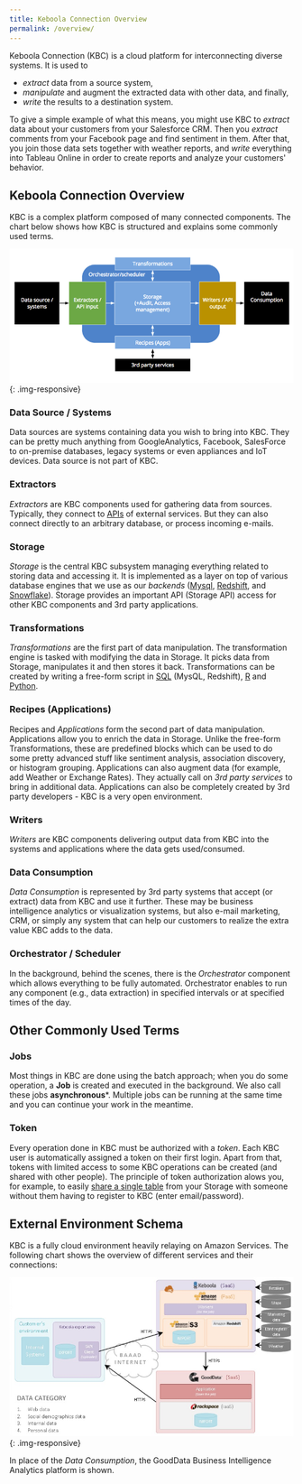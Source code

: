 ```yaml
---
title: Keboola Connection Overview
permalink: /overview/
---
```


Keboola Connection (KBC) is a cloud platform for interconnecting diverse systems. It is used to

- *extract* data from a source system, 
- *manipulate* and augment the extracted data with other data, and finally, 
- *write* the results to a destination system.

To give a simple example of what this means, you might use KBC to *extract* data about your customers from your Salesforce CRM. 
Then you *extract* comments from your Facebook page and find sentiment in them. 
After that, you join those data sets together with weather reports, and *write* everything into Tableau Online 
in order to create reports and analyze your customers' behavior. 

 
## Keboola Connection Overview
KBC is a complex platform composed of many connected components. The chart below shows how KBC is structured and explains some commonly used terms.

![KBC Structure Chart](/overview/kbc_structure.png){: .img-responsive}

### Data Source / Systems
Data sources are systems containing data you wish to bring into KBC. They can be pretty much anything from GoogleAnalytics, Facebook, SalesForce
to on-premise databases, legacy systems or even appliances and IoT devices. Data source is not part of KBC.

### Extractors
*Extractors* are KBC components used for gathering data from sources. 
Typically, they connect to [APIs](https://en.wikipedia.org/wiki/Web_API) of external
services. But they can also connect directly to an arbitrary database, or process incoming e-mails.

### Storage
*Storage* is the central KBC subsystem managing everything related to storing data and accessing it.
It is implemented as a layer on top of various database engines that we use as our *backends* ([Mysql](https://www.mysql.com/),
[Redshift](https://aws.amazon.com/redshift/), and [Snowflake](http://www.snowflake.net/)). 
Storage provides an important API (Storage API) access for other KBC components and 3rd party applications.

### Transformations
*Transformations* are the first part of data manipulation. The transformation engine is tasked with modifying the data in Storage.
It picks data from Storage, manipulates it and then stores it back. Transformations can be created by writing a free-form script in
[SQL](https://en.wikipedia.org/wiki/SQL) (MysQL, Redshift), [R](https://www.r-project.org/about.html) and
[Python](https://www.python.org/about/).

### Recipes (Applications)
Recipes and *Applications* form the second part of data manipulation. Applications allow you to enrich the data in Storage. 
Unlike the free-form Transformations, these are predefined blocks which can be used to do some pretty
advanced stuff like sentiment analysis, association discovery, or histogram grouping.
Applications can also augment data (for example, add Weather or Exchange Rates). 
They actually call on *3rd party services* to bring in additional data. 
Applications can also be completely created by 3rd party developers - KBC is a very open environment.

### Writers
*Writers* are KBC components delivering output data from KBC into the systems and applications where the data gets used/consumed.

### Data Consumption
*Data Consumption* is represented by 3rd party systems that accept (or extract) data from KBC and use it further. 
These may be business intelligence analytics or visualization systems, but also e-mail marketing, CRM, 
or simply any system that can help our customers to realize the extra value KBC adds to the data.

### Orchestrator / Scheduler
In the background, behind the scenes, there is the *Orchestrator* component which allows everything to be
fully automated. Orchestrator enables to run any component (e.g., data extraction) in specified intervals or at specified times of the day.

## Other Commonly Used Terms

### Jobs
Most things in KBC are done using the batch approach; when you do some operation, a **Job** is created
and executed in the background. We also call these jobs **asynchronous***. Multiple jobs can be running at the same 
time and you can continue your work in the meantime. 

### Token
Every operation done in KBC must be authorized with a *token*. Each KBC user is automatically assigned a token on their first login. 
Apart from that, tokens with limited access to some KBC operations can be created (and shared with other people). 
The principle of token authorization alows you, for example, to easily [share a single table](/overview/tutorial/management/#user-management) 
from your Storage with someone without them having to register to KBC (enter email/password).

## External Environment Schema

KBC is a fully cloud environment heavily relaying on Amazon Services. The following chart shows the overview
of different services and their connections:

![External Environment Schema](/overview/kbc_environment.png){: .img-responsive}

In place of the *Data Consumption*, the GoodData Business Intelligence Analytics platform is shown.
